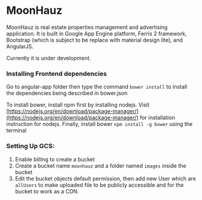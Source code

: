 MoonHauz
====================

MoonHauz is real estate properties management and advertising application. It is built 
in Google App Engine platform, Ferris 2 framework, 
Bootstrap (which is subject to be replace with material design lite), and AngularJS.

Currently it is under development.


### Installing Frontend dependencies

Go to angular-app folder then type the command `bower install` to install the dependencies being described in bower.json

To install bower,
install npm first by installing nodejs.
Visit [https://nodejs.org/en/download/package-manager/](https://nodejs.org/en/download/package-manager/) for installation instruction for nodejs.
Finally, install bower `npm install -g bower` using the terminal

### Setting Up GCS:

1. Enable billing to create a bucket
2. Create a bucket name `moonhauz` and a folder named `images` inside the bucket
3. Edit the bucket objects default permission, then
   add new User which are `allUsers` to make uploaded file
   to be publicly accessible and for the bucket to work as a CDN.
